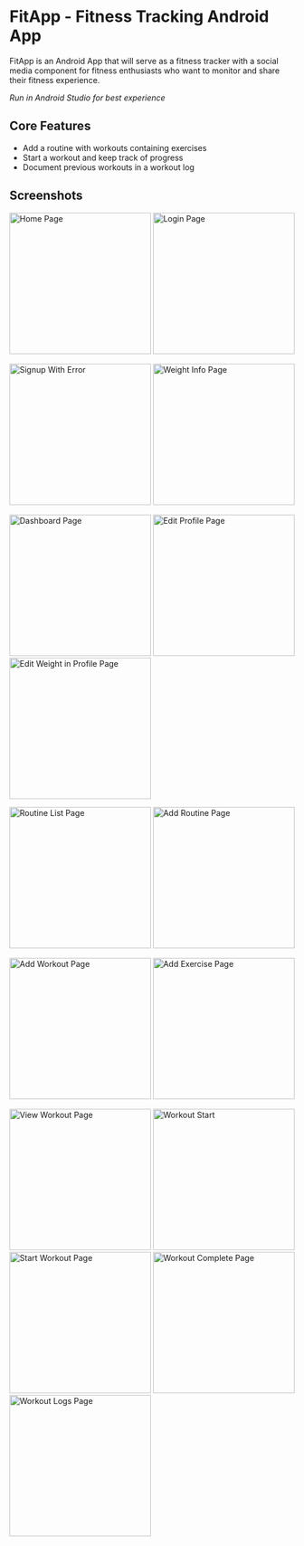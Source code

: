 # FitApp - Fitness Tracking Android App

FitApp is an Android App that will serve as a fitness tracker with a social media
component for fitness enthusiasts who want to monitor and share their fitness experience.

_Run in Android Studio for best experience_

## Core Features

- Add a routine with workouts containing exercises
- Start a workout and keep track of progress
- Document previous workouts in a workout log

## Screenshots

<img alt="Home Page" src="FitApp-screenshots/HomePage.png" width="250"/> <img alt="Login Page" src="FitApp-screenshots/Login.png" width="250"/>

<img alt="Signup With Error" src="FitApp-screenshots/SignupError.png" width="250"/> <img alt="Weight Info Page" src="FitApp-screenshots/WeightInfo.png" width="250"/>

<img alt="Dashboard Page" src="FitApp-screenshots/Dashboard.png" width="250"/> <img alt="Edit Profile Page" src="FitApp-screenshots/EditProfileInfo.png" width="250"/> <img alt="Edit Weight in Profile Page" src="FitApp-screenshots/EditWeight.png" width="250"/>

<img alt="Routine List Page" src="FitApp-screenshots/RoutineList.png" width="250"/> <img alt="Add Routine Page" src="FitApp-screenshots/AddRoutine.png" width="250"/>

<img alt="Add Workout Page" src="FitApp-screenshots/AddWorkout.png" width="250"/> <img alt="Add Exercise Page" src="FitApp-screenshots/AddExercise.png" width="250"/>

<img alt="View Workout Page" src="FitApp-screenshots/ViewWorkout.png" width="250"/> <img alt="Workout Start" src="FitApp-screenshots/WorkoutStart.png" width="250"/> <img alt="Start Workout Page" src="FitApp-screenshots/StartWorkout.gif" width="250"/>
<img alt="Workout Complete Page" src="FitApp-screenshots/WorkoutComplete.png" width="250"/> <img alt="Workout Logs Page" src="FitApp-screenshots/WorkoutLogs.png" width="250"/>
